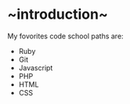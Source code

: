 ~introduction~
==============

My fovorites code school paths are:

* Ruby
* Git
* Javascript
* PHP
* HTML
* CSS
